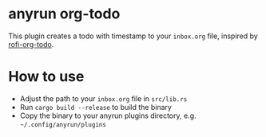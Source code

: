 # anyrun org-todo
This plugin creates a todo with timestamp to your `inbox.org` file, inspired by [rofi-org-todo](https://github.com/wakatara/rofi-org-todo).
# How to use
- Adjust the path to your `inbox.org` file in `src/lib.rs`
- Run `cargo build --release` to build the binary
- Copy the binary to your anyrun plugins directory, e.g. `~/.config/anyrun/plugins`
